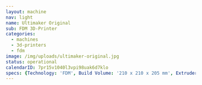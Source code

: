 ```yaml
---
layout: machine
nav: light
name: Ultimaker Original
sub: FDM 3D-Printer
categories:
  - machines
  - 3d-printers
  - fdm
image: /img/uploads/ultimaker-original.jpg
status: operational
calendarID: 7pr15v1040l3vpi98uak6d7klo
specs: {Technology: 'FDM', Build Volume: '210 x 210 x 205 mm', Extruder: 'Single', Resolution: '60 - 250 microns', Materials: 'PLA, ABS', File Formats: '.stl .obj', Software: 'Cura'}
---
```

